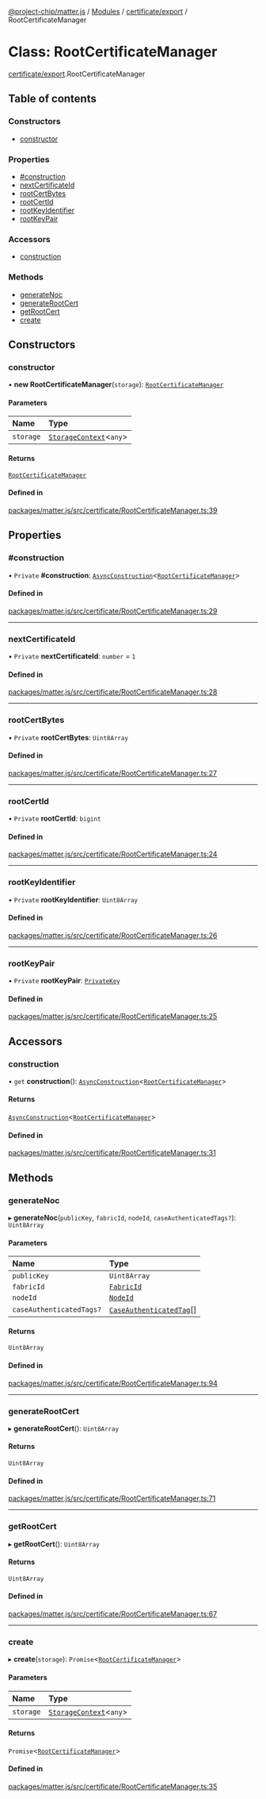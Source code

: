 [@project-chip/matter.js](../README.md) / [Modules](../modules.md) / [certificate/export](../modules/certificate_export.md) / RootCertificateManager

# Class: RootCertificateManager

[certificate/export](../modules/certificate_export.md).RootCertificateManager

## Table of contents

### Constructors

- [constructor](certificate_export.RootCertificateManager.md#constructor)

### Properties

- [#construction](certificate_export.RootCertificateManager.md##construction)
- [nextCertificateId](certificate_export.RootCertificateManager.md#nextcertificateid)
- [rootCertBytes](certificate_export.RootCertificateManager.md#rootcertbytes)
- [rootCertId](certificate_export.RootCertificateManager.md#rootcertid)
- [rootKeyIdentifier](certificate_export.RootCertificateManager.md#rootkeyidentifier)
- [rootKeyPair](certificate_export.RootCertificateManager.md#rootkeypair)

### Accessors

- [construction](certificate_export.RootCertificateManager.md#construction)

### Methods

- [generateNoc](certificate_export.RootCertificateManager.md#generatenoc)
- [generateRootCert](certificate_export.RootCertificateManager.md#generaterootcert)
- [getRootCert](certificate_export.RootCertificateManager.md#getrootcert)
- [create](certificate_export.RootCertificateManager.md#create)

## Constructors

### constructor

• **new RootCertificateManager**(`storage`): [`RootCertificateManager`](certificate_export.RootCertificateManager.md)

#### Parameters

| Name | Type |
| :------ | :------ |
| `storage` | [`StorageContext`](storage_export.StorageContext.md)\<`any`\> |

#### Returns

[`RootCertificateManager`](certificate_export.RootCertificateManager.md)

#### Defined in

[packages/matter.js/src/certificate/RootCertificateManager.ts:39](https://github.com/project-chip/matter.js/blob/3adaded6/packages/matter.js/src/certificate/RootCertificateManager.ts#L39)

## Properties

### #construction

• `Private` **#construction**: [`AsyncConstruction`](../interfaces/behavior_cluster_export._internal_.AsyncConstruction-1.md)\<[`RootCertificateManager`](certificate_export.RootCertificateManager.md)\>

#### Defined in

[packages/matter.js/src/certificate/RootCertificateManager.ts:29](https://github.com/project-chip/matter.js/blob/3adaded6/packages/matter.js/src/certificate/RootCertificateManager.ts#L29)

___

### nextCertificateId

• `Private` **nextCertificateId**: `number` = `1`

#### Defined in

[packages/matter.js/src/certificate/RootCertificateManager.ts:28](https://github.com/project-chip/matter.js/blob/3adaded6/packages/matter.js/src/certificate/RootCertificateManager.ts#L28)

___

### rootCertBytes

• `Private` **rootCertBytes**: `Uint8Array`

#### Defined in

[packages/matter.js/src/certificate/RootCertificateManager.ts:27](https://github.com/project-chip/matter.js/blob/3adaded6/packages/matter.js/src/certificate/RootCertificateManager.ts#L27)

___

### rootCertId

• `Private` **rootCertId**: `bigint`

#### Defined in

[packages/matter.js/src/certificate/RootCertificateManager.ts:24](https://github.com/project-chip/matter.js/blob/3adaded6/packages/matter.js/src/certificate/RootCertificateManager.ts#L24)

___

### rootKeyIdentifier

• `Private` **rootKeyIdentifier**: `Uint8Array`

#### Defined in

[packages/matter.js/src/certificate/RootCertificateManager.ts:26](https://github.com/project-chip/matter.js/blob/3adaded6/packages/matter.js/src/certificate/RootCertificateManager.ts#L26)

___

### rootKeyPair

• `Private` **rootKeyPair**: [`PrivateKey`](../interfaces/crypto_export.PrivateKey.md)

#### Defined in

[packages/matter.js/src/certificate/RootCertificateManager.ts:25](https://github.com/project-chip/matter.js/blob/3adaded6/packages/matter.js/src/certificate/RootCertificateManager.ts#L25)

## Accessors

### construction

• `get` **construction**(): [`AsyncConstruction`](../interfaces/behavior_cluster_export._internal_.AsyncConstruction-1.md)\<[`RootCertificateManager`](certificate_export.RootCertificateManager.md)\>

#### Returns

[`AsyncConstruction`](../interfaces/behavior_cluster_export._internal_.AsyncConstruction-1.md)\<[`RootCertificateManager`](certificate_export.RootCertificateManager.md)\>

#### Defined in

[packages/matter.js/src/certificate/RootCertificateManager.ts:31](https://github.com/project-chip/matter.js/blob/3adaded6/packages/matter.js/src/certificate/RootCertificateManager.ts#L31)

## Methods

### generateNoc

▸ **generateNoc**(`publicKey`, `fabricId`, `nodeId`, `caseAuthenticatedTags?`): `Uint8Array`

#### Parameters

| Name | Type |
| :------ | :------ |
| `publicKey` | `Uint8Array` |
| `fabricId` | [`FabricId`](../modules/datatype_export.md#fabricid) |
| `nodeId` | [`NodeId`](../modules/datatype_export.md#nodeid) |
| `caseAuthenticatedTags?` | [`CaseAuthenticatedTag`](../modules/datatype_export.md#caseauthenticatedtag)[] |

#### Returns

`Uint8Array`

#### Defined in

[packages/matter.js/src/certificate/RootCertificateManager.ts:94](https://github.com/project-chip/matter.js/blob/3adaded6/packages/matter.js/src/certificate/RootCertificateManager.ts#L94)

___

### generateRootCert

▸ **generateRootCert**(): `Uint8Array`

#### Returns

`Uint8Array`

#### Defined in

[packages/matter.js/src/certificate/RootCertificateManager.ts:71](https://github.com/project-chip/matter.js/blob/3adaded6/packages/matter.js/src/certificate/RootCertificateManager.ts#L71)

___

### getRootCert

▸ **getRootCert**(): `Uint8Array`

#### Returns

`Uint8Array`

#### Defined in

[packages/matter.js/src/certificate/RootCertificateManager.ts:67](https://github.com/project-chip/matter.js/blob/3adaded6/packages/matter.js/src/certificate/RootCertificateManager.ts#L67)

___

### create

▸ **create**(`storage`): `Promise`\<[`RootCertificateManager`](certificate_export.RootCertificateManager.md)\>

#### Parameters

| Name | Type |
| :------ | :------ |
| `storage` | [`StorageContext`](storage_export.StorageContext.md)\<`any`\> |

#### Returns

`Promise`\<[`RootCertificateManager`](certificate_export.RootCertificateManager.md)\>

#### Defined in

[packages/matter.js/src/certificate/RootCertificateManager.ts:35](https://github.com/project-chip/matter.js/blob/3adaded6/packages/matter.js/src/certificate/RootCertificateManager.ts#L35)
